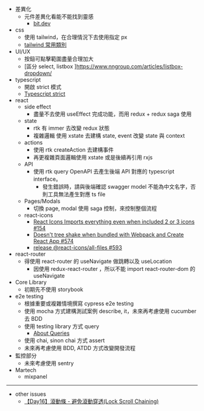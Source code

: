 * 差異化
  * 元件差異化看能不能找到靈感
    * [bit.dev](https://bit.dev/)
* css
  * 使用 tailwind，在合理情況下去使用指定 px
  * [tailwind 常用類別](./docs/TAILWIND.md)
* UI/UX
  * 按鈕可點擊範圍盡量合理加大
  * [區分 select, listbox ]https://www.nngroup.com/articles/listbox-dropdown/
* typescript
  * 開啟 strict 模式
  * [Typescript strict](./docs/TYPESCRIPT.md)
* react
  * side effect
    * 盡量不去使用 useEffect 完成功能，而用 redux + redux saga 使用
  * state
    * rtk 有 immer 去改變 redux 狀態
    * 複雜邏輯 使用 xstate 去建構 state, event 改變 state 與 context 
  * actions
    * 使用 rtk createAction 去建構事件
    * 再更複雜頁面邏輯使用 xstate 或是後續再引用 rxjs
  * API
    * 使用 rtk query OpenAPI 去產生後端 API 對應的 typescript interface。
      * 發生錯誤時，請與後端確認 swagger model 不能為中文名字，否則工具無法產生對應 ts file
  * Pages/Modals
    * 切換 page, modal 使用 saga 控制，來控制整個流程
  * react-icons
    * [React Icons Imports everything even when included 2 or 3 icons #154](https://github.com/react-icons/react-icons/issues/154#issuecomment-895976123)
    * [Doesn't tree shake when bundled with Webpack and Create React App #574](https://github.com/react-icons/react-icons/issues/574)
    * [release @react-icons/all-files #593
      ](https://github.com/react-icons/react-icons/issues/593)
* react-router
  * 得使用 react-router 的 useNavigate 做跳轉以及 useLocation
    * 因使用 redux-react-router ，所以不能 import react-router-dom 的 useNavigate 
* Core Library
  * 初期先不使用 storybook
* e2e testing
  * 根據重要或複雜情境撰寫 cypress e2e testing
  * 使用 mocha 方式建構測試案例 describe, it，未來再考慮使用 cucumber 去 BDD 
  * 使用 testing library 方式 query
    * [About Queries](https://testing-library.com/docs/queries/about)
  * 使用 chai, sinon chai 方式 assert
  * 未來再考慮使用 BDD, ATDD 方式改變開發流程
* 監控部分
  * 未來考慮使用 sentry
* Martech
  * mixpanel


---
* other issues
  * [【Day16】滾動條 - 避免滾動穿透(Lock Scroll Chaining)](https://ithelp.ithome.com.tw/articles/10301290?sc=iThelpR)
